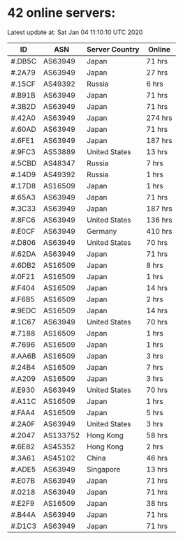 # 42 online servers:

Latest update at: Sat Jan 04 11:10:10 UTC 2020

| ID | ASN | Server Country | Online |
| -- | --- | -------------- | ------ |
| #.DB5C | AS63949 | Japan | 71 hrs |
| #.2A79 | AS63949 | Japan | 27 hrs |
| #.15CF | AS49392 | Russia | 6 hrs |
| #.B91B | AS63949 | Japan | 71 hrs |
| #.3B2D | AS63949 | Japan | 71 hrs |
| #.42A0 | AS63949 | Japan | 274 hrs |
| #.60AD | AS63949 | Japan | 71 hrs |
| #.6FE1 | AS63949 | Japan | 187 hrs |
| #.9FC3 | AS53889 | United States | 13 hrs |
| #.5CBD | AS48347 | Russia | 7 hrs |
| #.14D9 | AS49392 | Russia | 1 hrs |
| #.17D8 | AS16509 | Japan | 1 hrs |
| #.65A3 | AS63949 | Japan | 71 hrs |
| #.3C33 | AS63949 | Japan | 187 hrs |
| #.8FC6 | AS63949 | United States | 136 hrs |
| #.E0CF | AS63949 | Germany | 410 hrs |
| #.D806 | AS63949 | United States | 70 hrs |
| #.62DA | AS63949 | Japan | 71 hrs |
| #.6DB2 | AS16509 | Japan | 8 hrs |
| #.0F21 | AS16509 | Japan | 1 hrs |
| #.F404 | AS16509 | Japan | 14 hrs |
| #.F6B5 | AS16509 | Japan | 2 hrs |
| #.9EDC | AS16509 | Japan | 14 hrs |
| #.1C67 | AS63949 | United States | 70 hrs |
| #.7188 | AS16509 | Japan | 1 hrs |
| #.7696 | AS16509 | Japan | 1 hrs |
| #.AA6B | AS16509 | Japan | 3 hrs |
| #.24B4 | AS16509 | Japan | 7 hrs |
| #.A209 | AS16509 | Japan | 3 hrs |
| #.E930 | AS63949 | United States | 70 hrs |
| #.A11C | AS16509 | Japan | 1 hrs |
| #.FAA4 | AS16509 | Japan | 5 hrs |
| #.2A0F | AS63949 | United States | 3 hrs |
| #.2047 | AS133752 | Hong Kong | 58 hrs |
| #.6E82 | AS45352 | Hong Kong | 2 hrs |
| #.3A61 | AS45102 | China | 46 hrs |
| #.ADE5 | AS63949 | Singapore | 13 hrs |
| #.E07B | AS63949 | Japan | 71 hrs |
| #.0218 | AS63949 | Japan | 71 hrs |
| #.E2F9 | AS16509 | Japan | 38 hrs |
| #.B44A | AS63949 | Japan | 71 hrs |
| #.D1C3 | AS63949 | Japan | 71 hrs |


